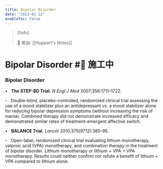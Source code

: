 ```yaml
---
title: Bipolar Disorder
date: "2023-01-22"
enableToc: false
---
```


> [!info]
>
> 🌱 來自: [[Huppert's Notes]]

# Bipolar Disorder #🚧 施工中

### Bipolar Disorder

•   **The STEP-BD Trial.** *N Engl J Med* 2007;356:1711–1722.

-   Double-blind, placebo-controlled, randomized clinical trial assessing the use of a mood stabilizer plus an antidepressant vs. a mood stabilizer alone for reducing bipolar depression symptoms (without increasing the risk of mania). Combined therapy did not demonstrate increased efficacy and demonstrated similar rates of treatment-emergent affective switch.

•   **BALANCE Trial.** *Lancet* 2010;375(9712):385–95.

-   Open-label, randomized clinical trial evaluating lithium monotherapy, valproic acid (VPA) monotherapy, and combination therapy in the treatment of bipolar disorder. Lithium monotherapy or lithium \+ VPA > VPA monotherapy. Results could neither confirm nor refute a benefit of lithium \+ VPA compared to lithium alone.

